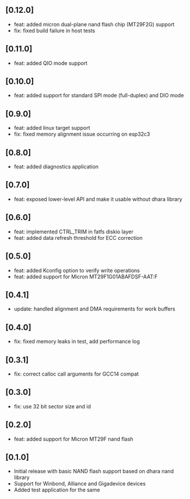 ## [0.12.0]
- feat: added micron dual-plane nand flash chip (MT29F2G) support
- fix: fixed build failure in host tests

## [0.11.0]
- feat: added QIO mode support

## [0.10.0]
- feat: added support for standard SPI mode (full-duplex) and DIO mode

## [0.9.0]
- feat: added linux target support
- fix: fixed memory alignment issue occurring on esp32c3

## [0.8.0]
- feat: added diagnostics application

## [0.7.0]
- feat: exposed lower-level API and make it usable without dhara library

## [0.6.0]
- feat: implemented CTRL_TRIM in fatfs diskio layer
- feat: added data refresh threshold for ECC correction

## [0.5.0]
- feat: added Kconfig option to verify write operations
- feat: added support for Micron MT29F1G01ABAFDSF-AAT:F

## [0.4.1]
- update: handled alignment and DMA requirements for work buffers

## [0.4.0]
- fix: fixed memory leaks in test, add performance log

## [0.3.1]
- fix: correct calloc call arguments for GCC14 compat

## [0.3.0]
- fix: use 32 bit sector size and id

## [0.2.0]
- feat: added support for Micron MT29F nand flash

## [0.1.0]
- Initial release with basic NAND flash support based on dhara nand library
- Support for Winbond, Alliance and Gigadevice devices
- Added test application for the same


